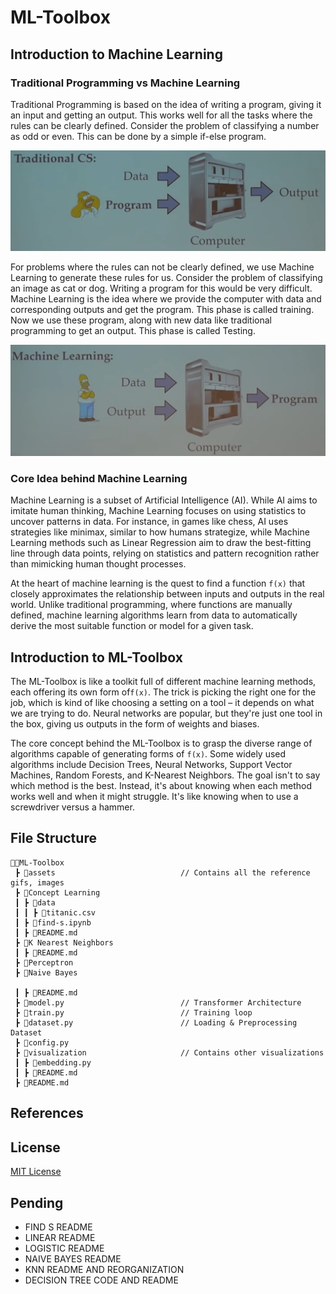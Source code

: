 # ML-Toolbox

## Introduction to Machine Learning

### Traditional Programming vs Machine Learning

Traditional Programming is based on the idea of writing a program, giving it an input and getting an output. This works well for all the tasks where the rules can be clearly defined. Consider the problem of classifying a number as odd or even. This can be done by a simple if-else program.

<img src = "assets/Traditional CS.png" alt="ML">

For problems where the rules can not be clearly defined, we use Machine Learning to generate these rules for us. Consider the problem of classifying an image as cat or dog. Writing a program for this would be very difficult. Machine Learning is the idea where we provide the computer with data and corresponding outputs and get the program. This phase is called training. Now we use these program, along with new data like traditional programming to get an output. This phase is called Testing.

<img src = "assets/ML.png" alt="ML">

### Core Idea behind Machine Learning

Machine Learning is a subset of Artificial Intelligence (AI). While AI aims to imitate human thinking, Machine Learning focuses on using statistics to uncover patterns in data. For instance, in games like chess, AI uses strategies like minimax, similar to how humans strategize, while Machine Learning methods such as Linear Regression aim to draw the best-fitting line through data points, relying on statistics and pattern recognition rather than mimicking human thought processes.

At the heart of machine learning is the quest to find a function `f(x)` that closely approximates the relationship between inputs and outputs in the real world. Unlike traditional programming, where functions are manually defined, machine learning algorithms learn from data to automatically derive the most suitable function or model for a given task.

## Introduction to ML-Toolbox

The ML-Toolbox is like a toolkit full of different machine learning methods, each offering its own form of`f(x)`. The trick is picking the right one for the job, which is kind of like choosing a setting on a tool – it depends on what we are trying to do. Neural networks are popular, but they're just one tool in the box, giving us outputs in the form of weights and biases.

The core concept behind the ML-Toolbox is to grasp the diverse range of algorithms capable of generating forms of `f(x)`. Some widely used algorithms include Decision Trees, Neural Networks, Support Vector Machines, Random Forests, and K-Nearest Neighbors. The goal isn't to say which method is the best. Instead, it's about knowing when each method works well and when it might struggle. It's like knowing when to use a screwdriver versus a hammer.

## File Structure
```
👨‍💻ML-Toolbox
 ┣ 📂assets                            // Contains all the reference gifs, images
 ┣ 📂Concept Learning
 ┃ ┣ 📂data
 ┃ ┃ ┣ 📄titanic.csv
 ┃ ┣ 📄find-s.ipynb
 ┃ ┣ 📄README.md
 ┣ 📂K Nearest Neighbors 
 ┃ ┣ 📄README.md
 ┣ 📂Perceptron
 ┣ 📂Naive Bayes

 ┃ ┣ 📄README.md
 ┣ 📄model.py                          // Transformer Architecture
 ┣ 📄train.py                          // Training loop
 ┣ 📄dataset.py                        // Loading & Preprocessing Dataset  
 ┣ 📄config.py 
 ┣ 📂visualization                     // Contains other visualizations
 ┃ ┣ 📄embedding.py
 ┃ ┣ 📄README.md
 ┣ 📄README.md
``` 

## References
 
## License
[MIT License](https://opensource.org/licenses/MIT)

## Pending

* FIND S README
* LINEAR README
* LOGISTIC README
* NAIVE BAYES README
* KNN README AND REORGANIZATION
* DECISION TREE CODE AND README